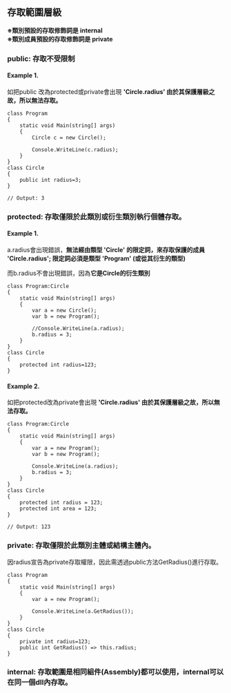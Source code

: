 ## 存取範圍層級

**※類別預設的存取修飾詞是 internal**  
**※類別成員預設的存取修飾詞是 private**  

### public: 存取不受限制

#### Example 1.  

如把public 改為protected或private會出現 **'Circle.radius' 由於其保護層級之故，所以無法存取。**

    class Program
    {
        static void Main(string[] args)
        {
            Circle c = new Circle();
            
            Console.WriteLine(c.radius);
        }
    }
    class Circle
    {
        public int radius=3;
    }
    
    // Output: 3

### protected: 存取僅限於此類別或衍生類別執行個體存取。

#### Example 1.
a.radius會出現錯誤，**無法經由類型 'Circle' 的限定詞，來存取保護的成員 'Circle.radius'; 限定詞必須是類型 'Program' (或從其衍生的類型)**  

而b.radius不會出現錯誤，因為**它是Circle的衍生類別**

    class Program:Circle
    {
        static void Main(string[] args)
        {
            var a = new Circle();
            var b = new Program();
            
            //Console.WriteLine(a.radius);
            b.radius = 3;
        }
    }
    class Circle
    {
        protected int radius=123;
    }

#### Example 2.

如把protected改為private會出現 **'Circle.radius' 由於其保護層級之故，所以無法存取。**

    class Program:Circle
    {
        static void Main(string[] args)
        {
            var a = new Program();
            var b = new Program();
            
            Console.WriteLine(a.radius);
            b.radius = 3;
        }
    }
    class Circle
    {
        protected int radius = 123;
        protected int area = 123;
    }
    
    // Output: 123
  
### private: 存取僅限於此類別主體或結構主體內。

因radius宣告為private存取權限，因此需透過public方法GetRadius()進行存取。  
  
    class Program
    {
        static void Main(string[] args)
        {
            var a = new Program();
            
            Console.WriteLine(a.GetRadius());
        }
    }
    class Circle
    {
        private int radius=123;
        public int GetRadius() => this.radius;
    }

### internal: 存取範圍是相同組件(Assembly)都可以使用，internal可以在同一個dll內存取。


